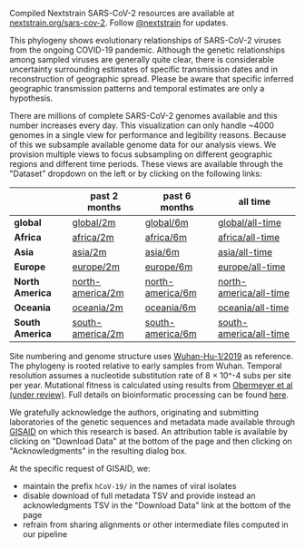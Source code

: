 Compiled Nextstrain SARS-CoV-2 resources are available at [nextstrain.org/sars-cov-2](https://nextstrain.org/sars-cov-2/). Follow [@nextstrain](https://twitter.com/nextstrain) for updates.

This phylogeny shows evolutionary relationships of SARS-CoV-2 viruses from the ongoing COVID-19 pandemic. Although the genetic relationships among sampled viruses are generally quite clear, there is considerable uncertainty surrounding estimates of specific transmission dates and in reconstruction of geographic spread. Please be aware that specific inferred geographic transmission patterns and temporal estimates are only a hypothesis.

There are millions of complete SARS-CoV-2 genomes available and this number increases every day. This visualization can only handle ~4000 genomes in a single view for performance and legibility reasons. Because of this we subsample available genome data for our analysis views. We provision multiple views to focus subsampling on different geographic regions and different time periods. These views are available through the "Dataset" dropdown on the left or by clicking on the following links:

&nbsp;            | past 2 months                                                              | past 6 months                                                              | all time
----------------- | -------------------------------------------------------------------------- | -------------------------------------------------------------------------- | --------------------------------------------------------------------------------------
**global**        | [global/2m](/ncov/gisaid/global/2m)                                        | [global/6m](/ncov/gisaid/global/6m)                                        | [global/all-time](/ncov/gisaid/global/all-time)
**Africa**        | [africa/2m](/ncov/gisaid/africa/2m?f_region=Africa)                        | [africa/6m](/ncov/gisaid/africa/6m?f_region=Africa)                        | [africa/all-time](/ncov/gisaid/africa/all-time?f_region=Africa)
**Asia**          | [asia/2m](/ncov/gisaid/asia/2m?f_region=Asia)                              | [asia/6m](/ncov/gisaid/asia/6m?f_region=Asia)                              | [asia/all-time](/ncov/gisaid/asia/all-time?f_region=Asia)
**Europe**        | [europe/2m](/ncov/gisaid/europe/2m?f_region=Europe)                        | [europe/6m](/ncov/gisaid/europe/6m?f_region=Europe)                        | [europe/all-time](/ncov/gisaid/europe/all-time?f_region=Europe)
**North America** | [north-america/2m](/ncov/gisaid/north-america/2m?f_region=North%20America) | [north-america/6m](/ncov/gisaid/north-america/6m?f_region=North%20America) | [north-america/all-time](/ncov/gisaid/north-america/all-time?f_region=North%20America)
**Oceania**       | [oceania/2m](/ncov/gisaid/oceania/2m?f_region=Oceania)                     | [oceania/6m](/ncov/gisaid/oceania/6m?f_region=Oceania)                     | [oceania/all-time](/ncov/gisaid/oceania/all-time?f_region=Oceania)
**South America** | [south-america/2m](/ncov/gisaid/south-america/2m?f_region=South%20America) | [south-america/6m](/ncov/gisaid/south-america/6m?f_region=South%20America) | [south-america/all-time](/ncov/gisaid/south-america/all-time?f_region=South%20America)

Site numbering and genome structure uses [Wuhan-Hu-1/2019](https://www.ncbi.nlm.nih.gov/nuccore/MN908947) as reference. The phylogeny is rooted relative to early samples from Wuhan. Temporal resolution assumes a nucleotide substitution rate of 8 &times; 10^-4 subs per site per year. Mutational fitness is calculated using results from [Obermeyer et al (under review)](https://www.medrxiv.org/content/10.1101/2021.09.07.21263228v1). Full details on bioinformatic processing can be found [here](https://github.com/nextstrain/ncov).

We gratefully acknowledge the authors, originating and submitting laboratories of the genetic sequences and metadata made available through [GISAID](https://gisaid.org) on which this research is based. An attribution table is available by clicking on "Download Data" at the bottom of the page and then clicking on "Acknowledgments" in the resulting dialog box.

At the specific request of GISAID, we:
 - maintain the prefix `hCoV-19/` in the names of viral isolates
 - disable download of full metadata TSV and provide instead an acknowledgments TSV in the "Download Data" link at the bottom of the page
 - refrain from sharing alignments or other intermediate files computed in our pipeline
